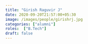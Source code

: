 ```yaml
---
title: "Girish Raguvir J"
date: 2020-09-20T21:57:00+05:30
image: /images/people/girishrj.jpg
categories: ["alumni"]
roles:  ["B.Tech"]
draft: false
---
```

